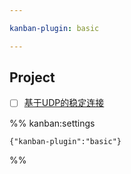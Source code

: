 ```yaml
---

kanban-plugin: basic

---
```


## Project

- [ ] [基于UDP的稳定连接](基于UDP的稳定连接.md)




%% kanban:settings
```
{"kanban-plugin":"basic"}
```
%%
